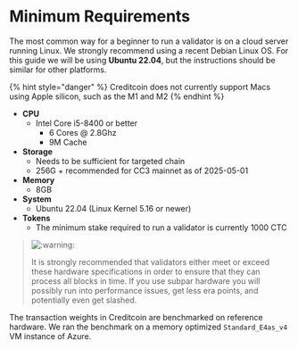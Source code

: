 # Minimum Requirements

The most common way for a beginner to run a validator is on a cloud server running Linux. We strongly recommend using a recent Debian Linux OS. For this guide we will be using **Ubuntu 22.04**, but the instructions should be similar for other platforms.

{% hint style="danger" %}
Creditcoin does not currently support Macs using Apple silicon, such as the M1 and M2
{% endhint %}

* **CPU**
  * Intel Core i5-8400 or better
    * 6 Cores @ 2.8Ghz
    * 9M Cache
* **Storage**
  * Needs to be sufficient for targeted chain
  * 256G + recommended for CC3 mainnet as of 2025-05-01
* **Memory**
  * 8GB
* **System**
  * Ubuntu 22.04 (Linux Kernel 5.16 or newer)
* **Tokens**
  * The minimum stake required to run a validator is currently 1000 CTC



> <img src="https://pf-emoji-service--cdn.us-east-1.prod.public.atl-paas.net/atlassian/warning_32.png" alt=":warning:" data-size="original">
>
> It is strongly recommended that validators either meet or exceed these hardware specifications in order to ensure that they can process all blocks in time. If you use subpar hardware you will possibly run into performance issues, get less era points, and potentially even get slashed.

The transaction weights in Creditcoin are benchmarked on reference hardware. We ran the benchmark on a memory optimized `Standard_E4as_v4` VM instance of Azure.
